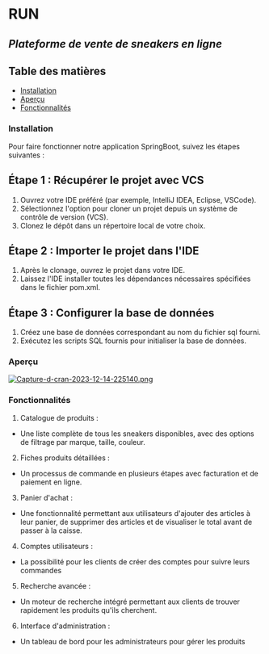 # **RUN**
## *Plateforme de vente de sneakers en ligne*


## Table des matières
- [Installation](#installation)
- [Aperçu](#aperçu)
- [Fonctionnalités](#fonctionnalités)


### Installation
Pour faire fonctionner notre application SpringBoot, suivez les étapes suivantes :

## Étape 1 : Récupérer le projet avec VCS
1. Ouvrez votre IDE préféré (par exemple, IntelliJ IDEA, Eclipse, VSCode).
2. Sélectionnez l'option pour cloner un projet depuis un système de contrôle de version (VCS).
3. Clonez le dépôt dans un répertoire local de votre choix.


## Étape 2 : Importer le projet dans l'IDE
1. Après le clonage, ouvrez le projet dans votre IDE.
2. Laissez l'IDE installer toutes les dépendances nécessaires spécifiées dans le fichier pom.xml.

## Étape 3 : Configurer la base de données
1. Créez une base de données correspondant au nom du fichier sql fourni.
2. Exécutez les scripts SQL fournis pour initialiser la base de données.
### Aperçu

[![Capture-d-cran-2023-12-14-225140.png](https://i.postimg.cc/d159RPQj/Capture-d-cran-2023-12-14-225140.png)](https://postimg.cc/cg8YZznv)


### Fonctionnalités 

1. Catalogue de produits :

- Une liste complète de tous les sneakers disponibles, avec des options de filtrage par marque, taille, couleur.

2. Fiches produits détaillées :

- Un processus de commande en plusieurs étapes avec facturation et de paiement en ligne.

3. Panier d'achat :

- Une fonctionnalité permettant aux utilisateurs d'ajouter des articles à leur panier, de supprimer des articles et de visualiser le total avant de passer à la caisse.

4. Comptes utilisateurs : 

- La possibilité pour les clients de créer des comptes pour suivre leurs commandes
 
5. Recherche avancée :

- Un moteur de recherche intégré permettant aux clients de trouver rapidement les produits qu'ils cherchent.

6. Interface d'administration :

- Un tableau de bord pour les administrateurs pour gérer les produits
